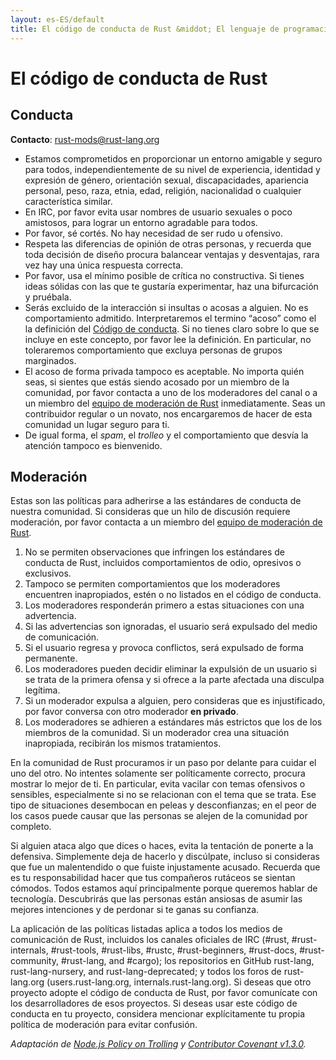 ```yaml
---
layout: es-ES/default
title: El código de conducta de Rust &middot; El lenguaje de programación Rust
---
```


# El código de conducta de Rust

## Conducta

**Contacto**: [rust-mods@rust-lang.org](mailto:rust-mods@rust-lang.org)

* Estamos comprometidos en proporcionar un entorno amigable y seguro para todos, independientemente de su nivel de experiencia, identidad y expresión de género, orientación sexual, discapacidades, apariencia personal, peso, raza, etnia, edad, religión, nacionalidad o cualquier característica similar.
* En IRC, por favor evita usar nombres de usuario sexuales o poco amistosos, para lograr un entorno agradable para todos.
* Por favor, sé cortés. No hay necesidad de ser rudo u ofensivo.
* Respeta las diferencias de opinión de otras personas, y recuerda que toda decisión de diseño procura balancear ventajas y desventajas, rara vez hay una única respuesta correcta.
* Por favor, usa el mínimo posible de crítica no constructiva. Si tienes ideas sólidas con las que te gustaría experimentar, haz una bifurcación y pruébala.
* Serás excluido de la interacción si insultas o acosas a alguien. No es comportamiento admitido. Interpretaremos el termino “acoso” como el la definición del <a href="http://citizencodeofconduct.org/">Código de conducta</a>. Si no tienes claro sobre lo que se incluye en este concepto, por favor lee la definición. En particular, no toleraremos comportamiento que excluya personas de grupos marginados.
* El acoso de forma privada tampoco es aceptable. No importa quién seas, si sientes que estás siendo acosado por un miembro de la comunidad, por favor contacta a uno de los moderadores del canal o a un miembro del [equipo de moderación de Rust](/team.html#Moderation) inmediatamente. Seas un contribuidor regular o un novato, nos encargaremos de hacer de esta comunidad un lugar seguro para ti.
* De igual forma, el *spam*, el *trolleo* y el comportamiento que desvía la atención tampoco es bienvenido.

## Moderación


Estas son las políticas para adherirse a las estándares de conducta de nuestra comunidad. Si consideras que un hilo de discusión requiere moderación, por favor contacta a un miembro del [equipo de moderación de Rust](/team.html#Moderation).

1. No se permiten observaciones que infringen los estándares de conducta de Rust, incluidos comportamientos de odio, opresivos o exclusivos.
2. Tampoco se permiten comportamientos que los moderadores encuentren inapropiados, estén o no listados en el código de conducta.
3. Los moderadores responderán primero a estas situaciones con una advertencia.
4. Si las advertencias son ignoradas, el usuario será expulsado del medio de comunicación.
5. Si el usuario regresa y provoca conflictos, será expulsado de forma permanente.
6. Los moderadores pueden decidir eliminar la expulsión de un usuario si se trata de la primera ofensa y si ofrece a la parte afectada una disculpa legítima.
7. Si un moderador expulsa a alguien, pero consideras que es injustificado, por favor conversa con otro moderador **en privado**.
8. Los moderadores se adhieren a estándares más estrictos que los de los miembros de la comunidad. Si un moderador crea una situación inapropiada, recibirán los mismos tratamientos.

En la comunidad de Rust procuramos ir un paso por delante para cuidar el uno del otro. No intentes solamente ser políticamente correcto, procura mostrar lo mejor de ti. En particular, evita vacilar con temas ofensivos o sensibles, especialmente si no se relacionan con el tema que se trata. Ese tipo de situaciones desembocan en peleas y desconfianzas; en el peor de los casos puede causar que las personas se alejen de la comunidad por completo.

Si alguien ataca algo que dices o haces, evita la tentación de ponerte a la defensiva. Simplemente deja de hacerlo y discúlpate, incluso si consideras que fue un malentendido o que fuiste injustamente acusado. Recuerda que es tu responsabilidad hacer que tus compañeros rutáceos se sientan cómodos. Todos estamos aquí principalmente porque queremos hablar de tecnología. Descubrirás que las personas están ansiosas de asumir las mejores intenciones y de perdonar si te ganas su confianza.

La aplicación de las políticas listadas aplica a todos los medios de comunicación de Rust, incluidos los canales oficiales de IRC (#rust, #rust-internals, #rust-tools, #rust-libs, #rustc, #rust-beginners, #rust-docs, #rust-community, #rust-lang, and #cargo); los repositorios en GitHub rust-lang, rust-lang-nursery, and rust-lang-deprecated; y todos los foros de rust-lang.org (users.rust-lang.org, internals.rust-lang.org). Si deseas que otro proyecto adopte el código de conducta de Rust, por favor comunícate con los desarrolladores de esos proyectos. Si deseas usar este código de conducta en tu proyecto, considera mencionar explícitamente tu propia política de moderación para evitar confusión.

*Adaptación de [Node.js Policy on Trolling](http://blog.izs.me/post/30036893703/policy-on-trolling) y [Contributor Covenant v1.3.0](http://contributor-covenant.org/version/1/3/0/).*
